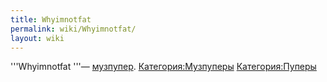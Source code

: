```yaml
---
title: Whyimnotfat
permalink: wiki/Whyimnotfat/
layout: wiki
---
```


'''Whyimnotfat '''— [музпупер](Музпуперы "wikilink").
[Категория:Музпуперы](Категория:Музпуперы "wikilink")
[Категория:Пуперы](Категория:Пуперы "wikilink")
